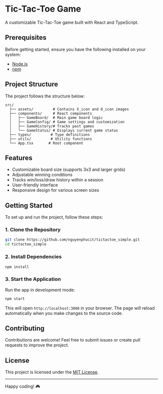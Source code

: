 # Tic-Tac-Toe Game

A customizable Tic-Tac-Toe game built with React and TypeScript.

## Prerequisites

Before getting started, ensure you have the following installed on your system:

- [Node.js](https://nodejs.org/)
- [npm](https://www.npmjs.com/)

## Project Structure

The project follows the structure below:

```
src/
  ├── assets/         # Contains X_icon and O_icon images
  ├── components/     # React components
  │   ├── GameBoard/  # Main game board logic
  │   ├── GameConfig/ # Game settings and customization
  │   ├── GameHistory/# Tracks past games
  │   └── GameStatus/ # Displays current game status
  ├── types/         # Type definitions
  ├── utils/         # Utility functions
  └── App.tsx       # Root component
```

## Features

- Customizable board size (supports 3x3 and larger grids)
- Adjustable winning conditions
- Tracks win/loss/draw history within a session
- User-friendly interface
- Responsive design for various screen sizes

## Getting Started

To set up and run the project, follow these steps:

### 1. Clone the Repository

```sh
git clone https://github.com/nguyenphucit/tictactoe_simple.git
cd tictactoe_simple
```

### 2. Install Dependencies

```sh
npm install
```

### 3. Start the Application

Run the app in development mode:

```sh
npm start
```

This will open `http://localhost:3000` in your browser.
The page will reload automatically when you make changes to the source code.

## Contributing

Contributions are welcome! Feel free to submit issues or create pull requests to improve the project.

## License

This project is licensed under the [MIT License](LICENSE).

---

Happy coding! 🎮
